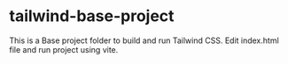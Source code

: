 # tailwind-base-project
This is a Base project folder to build and run Tailwind CSS. Edit index.html file and run project using vite.
